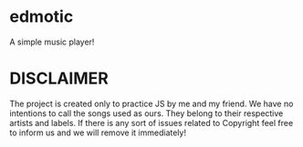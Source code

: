 # edmotic
 A simple music player!
 
# DISCLAIMER
 The project is created only to practice JS by me and my friend. We have no intentions to call the songs used as ours. They belong to their respective artists and labels. If there is any sort of issues related to Copyright feel free to inform us and we will remove it immediately!
